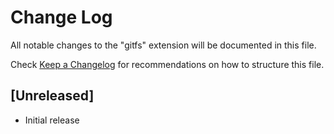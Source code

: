 # Change Log

All notable changes to the "gitfs" extension will be documented in this file.

Check [Keep a Changelog](http://keepachangelog.com/) for recommendations on how to structure this file.

## [Unreleased]

- Initial release